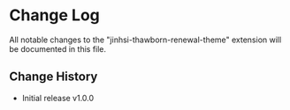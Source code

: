 # Change Log

All notable changes to the "jinhsi-thawborn-renewal-theme" extension will be documented in this file.

## Change History

- Initial release v1.0.0
